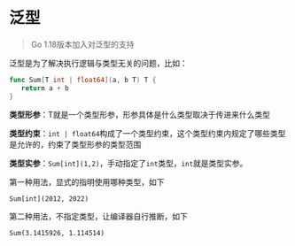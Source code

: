 # 泛型 

> Go 1.18版本加入对泛型的支持 

泛型是为了解决执行逻辑与类型无关的问题，比如：

```go
func Sum[T int | float64](a, b T) T {
   return a + b
}
```

**类型形参**：T就是一个类型形参，形参具体是什么类型取决于传进来什么类型

**类型约束**：`int | float64`构成了一个类型约束，这个类型约束内规定了哪些类型是允许的，约束了类型形参的类型范围

**类型实参**：`Sum[int](1,2)`，手动指定了`int`类型，`int`就是类型实参。

第一种用法，显式的指明使用哪种类型，如下

```
Sum[int](2012, 2022)
```

第二种用法，不指定类型，让编译器自行推断，如下

```
Sum(3.1415926, 1.114514)
```

